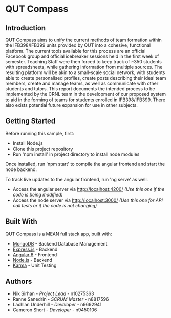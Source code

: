 # QUT Compass

## Introduction

QUT Compass aims to unify the current methods of team formation within the IFB398/IFB399 units provided by QUT into a cohesive, functional platform. The current tools available for this process are an official Facebook group and official icebreaker sessions held in the first week of semester. Teaching Staff were then forced to keep track of ~350 students with spreadsheets, while gathering information from multiple sources.
The resulting platform will be akin to a small-scale social network, with students able to create personalised profiles, create posts describing their ideal team members, create and manage teams, as well as communicate with other students and tutors. This report documents the intended process to be implemented by the CRNL team in the development of our proposed system to aid in the forming of teams for students enrolled in IFB398/IFB399. There also exists potential future expansion for use in other subjects.

## Getting Started

Before running this sample, first:

- Install Node.js
- Clone this project repository
- Run 'npm install' in project directory to install node modules

Once installed, run 'npm start' to compile the angular frontend and start the node backend.

To track live updates to the angular frontend, run 'ng serve' as well.

- Access the angular server via [http://localhost:4200/](http://localhost:4200/) _(Use this one if the code is being modified)_
- Access the node server via [http://localhost:3000/](http://localhost:3000/) _(Use this one for API call tests or if the code is not changing)_

## Built With

QUT Compass is a MEAN full stack app, built with:

- [MongoDB](https://www.mongodb.com/) - Backend Database Management
- [Express.js](https://expressjs.com/) - Backend
- [Angular 6](https://angular.io/) - Frontend
- [Node.js](https://nodejs.org/en/) - Backend
- [Karma](https://karma-runner.github.io/latest/index.html) - Unit Testing

## Authors

- Nik Sirhan - _Project Lead_ - n10275363
- Ranne Sanedrin - _SCRUM Master_ - n8817596
- Lachlan Underhill - _Developer_ - n9692941
- Cameron Short - _Developer_ - n9450106
